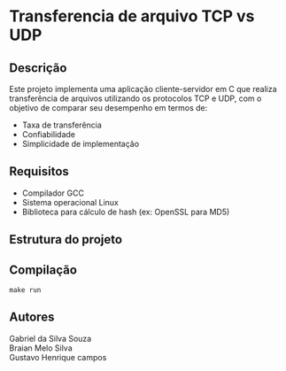 # Transferencia de arquivo TCP vs UDP

## Descrição 
Este projeto implementa uma aplicação cliente-servidor em C que realiza transferência de arquivos utilizando os protocolos TCP e UDP, com o objetivo de comparar seu desempenho em termos de:

* Taxa de transferência
* Confiabilidade
* Simplicidade de implementação

## Requisitos 
* Compilador GCC
* Sistema operacional Linux
* Biblioteca para cálculo de hash (ex: OpenSSL para MD5)

## Estrutura do projeto

## Compilação

```
make run
```

## Autores 
Gabriel da Silva Souza \
Braian Melo Silva \
Gustavo Henrique campos